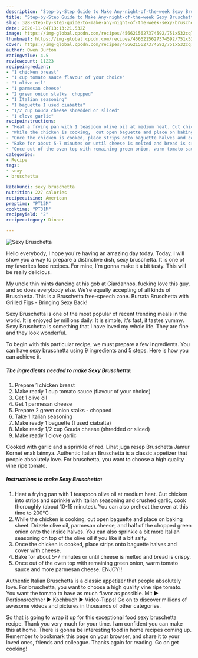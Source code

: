 ```yaml
---
description: "Step-by-Step Guide to Make Any-night-of-the-week Sexy Bruschetta"
title: "Step-by-Step Guide to Make Any-night-of-the-week Sexy Bruschetta"
slug: 328-step-by-step-guide-to-make-any-night-of-the-week-sexy-bruschetta
date: 2020-11-04T13:13:21.532Z
image: https://img-global.cpcdn.com/recipes/4566215627374592/751x532cq70/sexy-bruschetta-recipe-main-photo.jpg
thumbnail: https://img-global.cpcdn.com/recipes/4566215627374592/751x532cq70/sexy-bruschetta-recipe-main-photo.jpg
cover: https://img-global.cpcdn.com/recipes/4566215627374592/751x532cq70/sexy-bruschetta-recipe-main-photo.jpg
author: Owen Burton
ratingvalue: 4.5
reviewcount: 11223
recipeingredient:
- "1 chicken breast"
- "1 cup tomato sauce flavour of your choice"
- "1 olive oil"
- "1 parmesan cheese"
- "2 green onion stalks  chopped"
- "1 Italian seasoning"
- "1 baguette I used ciabatta"
- "1/2 cup Gouda cheese shredded or sliced"
- "1 clove garlic"
recipeinstructions:
- "Heat a frying pan with 1 teaspoon olive oil at medium heat. Cut chicken into strips and sprinkle with Italian seasoning and crushed garlic, cook thoroughly (about 10-15 minutes). You can also preheat the oven at this time to 200°C ."
- "While the chicken is cooking,  cut open baguette and place on baking sheet. Drizzle olive oil, parmesan cheese, and half of the chopped green onion onto the inside halves. You can also sprinkle a bit more Italian seasoning on top of the olive oil if you like it a bit salty."
- "Once the chicken is cooked, place strips onto baguette halves and cover with cheese."
- "Bake for about 5-7 minutes or until cheese is melted and bread is crispy."
- "Once out of the oven top with remaining green onion, warm tomato sauce and more parmesan cheese. ENJOY!!"
categories:
- Recipe
tags:
- sexy
- bruschetta

katakunci: sexy bruschetta 
nutrition: 227 calories
recipecuisine: American
preptime: "PT13M"
cooktime: "PT31M"
recipeyield: "2"
recipecategory: Dinner

---
```



![Sexy Bruschetta](https://img-global.cpcdn.com/recipes/4566215627374592/751x532cq70/sexy-bruschetta-recipe-main-photo.jpg)

Hello everybody, I hope you're having an amazing day today. Today, I will show you a way to prepare a distinctive dish, sexy bruschetta. It is one of my favorites food recipes. For mine, I'm gonna make it a bit tasty. This will be really delicious.

My uncle thin mints dancing at his gob at Giardannos, fucking love this guy, and so does everybody else. We&#39;re equally accepting of all kinds of Bruschetta. This is a Bruschetta free-speech zone. Burrata Bruschetta with Grilled Figs - Bringing Sexy Back!

Sexy Bruschetta is one of the most popular of recent trending meals in the world. It is enjoyed by millions daily. It is simple, it's fast, it tastes yummy. Sexy Bruschetta is something that I have loved my whole life. They are fine and they look wonderful.


To begin with this particular recipe, we must prepare a few ingredients. You can have sexy bruschetta using 9 ingredients and 5 steps. Here is how you can achieve it.

<!--inarticleads1-->

##### The ingredients needed to make Sexy Bruschetta:

1. Prepare 1 chicken breast
1. Make ready 1 cup tomato sauce (flavour of your choice)
1. Get 1 olive oil
1. Get 1 parmesan cheese
1. Prepare 2 green onion stalks - chopped
1. Take 1 Italian seasoning
1. Make ready 1 baguette (I used ciabatta)
1. Make ready 1/2 cup Gouda cheese (shredded or sliced)
1. Make ready 1 clove garlic


Cooked with garlic and a sprinkle of red. Lihat juga resep Bruschetta Jamur Kornet enak lainnya. Authentic Italian Bruschetta is a classic appetizer that people absolutely love. For bruschetta, you want to choose a high quality vine ripe tomato. 

<!--inarticleads2-->

##### Instructions to make Sexy Bruschetta:

1. Heat a frying pan with 1 teaspoon olive oil at medium heat. Cut chicken into strips and sprinkle with Italian seasoning and crushed garlic, cook thoroughly (about 10-15 minutes). You can also preheat the oven at this time to 200°C .
1. While the chicken is cooking,  cut open baguette and place on baking sheet. Drizzle olive oil, parmesan cheese, and half of the chopped green onion onto the inside halves. You can also sprinkle a bit more Italian seasoning on top of the olive oil if you like it a bit salty.
1. Once the chicken is cooked, place strips onto baguette halves and cover with cheese.
1. Bake for about 5-7 minutes or until cheese is melted and bread is crispy.
1. Once out of the oven top with remaining green onion, warm tomato sauce and more parmesan cheese. ENJOY!!


Authentic Italian Bruschetta is a classic appetizer that people absolutely love. For bruschetta, you want to choose a high quality vine ripe tomato. You want the tomato to have as much flavor as possible. Mit ► Portionsrechner ► Kochbuch ► Video-Tipps! Go on to discover millions of awesome videos and pictures in thousands of other categories. 

So that is going to wrap it up for this exceptional food sexy bruschetta recipe. Thank you very much for your time. I am confident you can make this at home. There is gonna be interesting food in home recipes coming up. Remember to bookmark this page on your browser, and share it to your loved ones, friends and colleague. Thanks again for reading. Go on get cooking!
